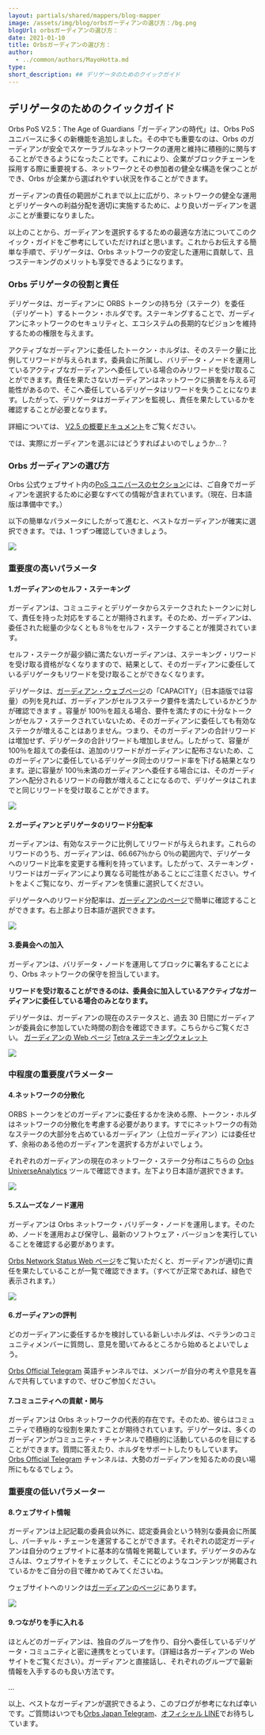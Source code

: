 ```yaml
---
layout: partials/shared/mappers/blog-mapper
image: /assets/img/blog/orbsガーディアンの選び方：/bg.png
blogUrl: orbsガーディアンの選び方：
date: 2021-01-10
title: Orbsガーディアンの選び方：
author:
  - ../common/authors/MayoHotta.md
type:
short_description: ## デリゲータのためのクイックガイド
---
```


## デリゲータのためのクイックガイド

Orbs PoS V2.5：The Age of Guardians「ガーディアンの時代」は、Orbs PoS ユニバースに多くの新機能を追加しました。その中でも重要なのは、Orbs のガーディアンが安全でスケーラブルなネットワークの運用と維持に積極的に関与することができるようになったことです。これにより、企業がブロックチェーンを採用する際に重要視する、ネットワークとその参加者の健全な構造を保つことができ、Orbs が企業から選ばれやすい状況を作ることができます。

ガーディアンの責任の範囲がこれまで以上に広がり、ネットワークの健全な運用とデリゲータへの利益分配を適切に実施するために、より良いガーディアンを選ぶことが重要になりました。

以上のことから、ガーディアンを選択するするための最適な方法についてこのクイック・ガイドをご参考にしていただければと思います。これからお伝えする簡単な手順で、デリゲータは、Orbs ネットワークの安定した運用に貢献して、且つステーキングのメリットも享受できるようになります。

### Orbs デリゲータの役割と責任

デリゲータは、ガーディアンに ORBS トークンの持ち分（ステーク）を委任（デリゲート）するトークン・ホルダです。ステーキングすることで、ガーディアンにネットワークのセキュリティと、エコシステムの長期的なビジョンを維持するための権限を与えます。

アクティブなガーディアンに委任したトークン・ホルダは、そのステーク量に比例してリワードが与えられます。委員会に所属し、バリデータ・ノードを運用しているアクティブなガーディアンへ委任している場合のみリワードを受け取ることができます。責任を果たさないガーディアンはネットワークに損害を与える可能性があるので、そこへ委任しているデリゲータはリワードを失うことになります。したがって、デリゲータはガーディアンを監視し、責任を果たしているかを確認することが必要となります。

詳細については、 [V2.5 の概要ドキュメント](https://www.orbs.com/wp-content/uploads/2020/08/JP_ORBS_V2-The-Age-of-Guardians.pdf)をご覧ください。

では、実際にガーディアンを選ぶにはどうすればよいのでしょうか…？

### Orbs ガーディアンの選び方

Orbs 公式ウェブサイト内の[PoS ユニバースのセクション](https://www.orbs.com/orbs-pos-universe/)には、ご自身でガーディアンを選択するために必要なすべての情報が含まれています。（現在、日本語版は準備中です。）

以下の簡単なパラメータにしたがって進むと、ベストなガーディアンが確実に選択できます。では、1 つずつ確認していきましょう。

![](/assets/img/blog/orbsガーディアンの選び方：/Screen-Shot-2020-12-30-at-20.01.02-1030x669.png)

### 重要度の高いパラメータ

#### 1.ガーディアンのセルフ・ステーキング

ガーディアンは、コミュニティとデリゲータからステークされたトークンに対して、責任を持った対応をすることが期待されます。そのため、ガーディアンは、委任された総量の少なくとも８％をセルフ・ステークすることが推奨されています。

セルフ・ステークが最少額に満たないガーディアンは、ステーキング・リワードを受け取る資格がなくなりますので、結果として、そのガーディアンに委任しているデリゲータもリワードを受け取ることができなくなります。

デリゲータは、[ガーディアン・ウェブページ](http://status.orbs.network/)の「CAPACITY」（日本語版では容量）の列を見れば、ガーディアンがセルフステーク要件を満たしているかどうかが確認できます 。容量が 100％を超える場合、要件を満たすのに十分なトークンがセルフ・ステークされていないため、そのガーディアンに委任しても有効なステークが増えることはありません。つまり、そのガーディアンの合計リワードは増加せず、デリゲータの合計リワードも増加しません。したがって、容量が 100％を超えての委任は、追加のリワードがガーディアンに配布さないため、このガーディアンに委任しているデリゲータ同士のリワード率を下げる結果となります。逆に容量が 100％未満のガーディアンへ委任する場合には、そのガーディアンへ配分されるリワードの母数が増えることになるので、デリゲータはこれまでと同じリワードを受け取ることができます。

![](/assets/img/blog/orbsガーディアンの選び方：/Screen-Shot-2020-12-30-at-14.15.36-1030x596.png)

#### 2.ガーディアンとデリゲータのリワード分配率

ガーディアンは、有効なステークに比例してリワードが与えられます。これらのリワードのうち、ガーディアンは、66.667％から 0％の範囲内で、デリゲータへのリワード比率を変更する権利を持っています。したがって、ステーキング・リワードはガーディアンにより異なる可能性があることにご注意ください。サイトをよくご覧になり、ガーディアンを慎重に選択してください。

デリゲータへのリワード分配率は、[ガーディアンのページ](https://staking.orbs.network/jp/guardians)で簡単に確認することができます。右上部より日本語が選択できます。

![](/assets/img/blog/orbsガーディアンの選び方：/Screen-Shot-2020-12-30-at-14.17.34-1030x618.png)

#### 3.委員会への加入

ガーディアンは、バリデータ・ノードを運用してブロックに署名することにより、Orbs ネットワークの保守を担当しています。

**リワードを受け取ることができるのは、委員会に加入しているアクティブなガーディアンに委任している場合のみとなります。**

デリゲータは、ガーディアンの現在のステータスと、過去 30 日間にガーディアンが委員会に参加していた時間の割合を確認できます。こちらからご覧ください。 [ガーディアンの Web ページ](https://staking.orbs.network/jp/guardians) [Tetra ステーキングウォレット](https://staking.orbs.network/)

![](/assets/img/blog/orbsガーディアンの選び方：/Screen-Shot-2020-12-31-at-14.57.24-1030x576.png)

### 中程度の重要度パラメーター

#### 4.ネットワークの分散化

ORBS トークンをどのガーディアンに委任するかを決める際、トークン・ホルダはネットワークの分散化を考慮する必要があります。すでにネットワークの有効なステークの大部分を占めているガーディアン（上位ガーディアン）には委任せず、余裕のある他のガーディアンを選択する方がよいでしょう。

それぞれのガーディアンの現在のネットワーク・ステーク分布はこちらの [Orbs UniverseAnalytics](https://analytics.orbs.network/overview/stake) ツールで確認できます。左下より日本語が選択できます。

![](/assets/img/blog/orbsガーディアンの選び方：/Screen-Shot-2020-12-31-at-14.57.39-1030x617.png)

#### 5.スムーズなノード運用

ガーディアンは Orbs ネットワーク・バリデータ・ノードを運用します。そのため、ノードを運用および保守し、最新のソフトウェア・バージョンを実行していることを確認する必要があります。

[Orbs Network Status Web ページ](http://status.orbs.network/)をご覧いただくと、ガーディアンが適切に責任を果たしていることが一覧で確認できます。（すべてが正常であれば、緑色で表示されます。）

![](/assets/img/blog/orbsガーディアンの選び方：/Screen-Shot-2020-12-31-at-14.57.56-1030x511.png)

#### 6.ガーディアンの評判

どのガーディアンに委任するかを検討している新しいホルダは、ベテランのコミュニティメンバーに質問し、意見を聞いてみるところから始めるとよいでしょう。

[Orbs Official Telegram](https://t.me/OrbsNetwork) 英語チャンネルでは、メンバーが自分の考えや意見を喜んで共有していますので、ぜひご参加ください。

#### 7.コミュニティへの貢献・関与

ガーディアンは Orbs ネットワークの代表的存在です。そのため、彼らはコミュニティで積極的な役割を果たすことが期待されています。デリゲータは、多くのガーディアンがコミュニティ・チャンネルで積極的に活動しているのを目にすることができます。質問に答えたり、ホルダをサポートしたりもしています。 [Orbs Official Telegram](https://t.me/OrbsNetwork) チャンネルは、大勢のガーディアンを知るための良い場所にもなるでしょう。

### 重要度の低いパラメーター

#### 8.ウェブサイト情報

ガーディアンは上記記載の委員会以外に、認定委員会という特別な委員会に所属し、バーチャル・チェーンを運営することができます。それぞれの認定ガーディアンは自分のウェブサイトに基本的な情報を掲載しています。デリゲータのみなさんは、ウェブサイトをチェックして、そこにどのようなコンテンツが掲載されているかをご自分の目で確かめてみてくださいね。

ウェブサイトへのリンクは[ガーディアンのページ](https://staking.orbs.network/jp/guardians)にあります。

![](/assets/img/blog/orbsガーディアンの選び方：/Screen-Shot-2020-12-30-at-14.25.39-1030x667.png)

#### 9.つながりを手に入れる

ほとんどのガーディアンは、独自のグループを作り、自分へ委任しているデリゲータ・コミュニティと密に連携をとっています。（詳細は各ガーディアンの Web サイトをご覧ください）。ガーディアンと直接話し、それぞれのグループで最新情報を入手するのも良い方法です。

...

以上、ベストなガーディアンが選択できるよう、このブログが参考になれば幸いです。ご質問はいつでも[Orbs Japan Telegram](https://t.me/joinchat/G0HZhBQssmZ05v6sp_G6jg)、[オフィシャル LINE](https://line.me/R/ti/p/%40vrf9558a)でお待ちしています。
